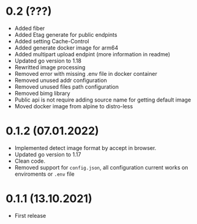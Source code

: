 # 0.2 (???)

* Added fiber
* Added Etag generate for public endpints
* Added setting Cache-Control
* Added generate docker image for arm64
* Added multipart upload endpint (more information in readme)
* Updated go version to 1.18
* Rewritted image processing
* Removed error with missing .env file in docker container
* Removed unused addr configuration
* Removed unused files path configuration
* Removed bimg library
* Public api is not require adding source name for getting default image
* Moved docker image from alpine to distro-less

# 0.1.2 (07.01.2022)

* Implemented detect image format by accept in browser.
* Updated go version to 1.17
* Clean code.
* Removed support for `config.json`, all configuration current works on enviroments or `.env` file

# 0.1.1 (13.10.2021)

* First release
